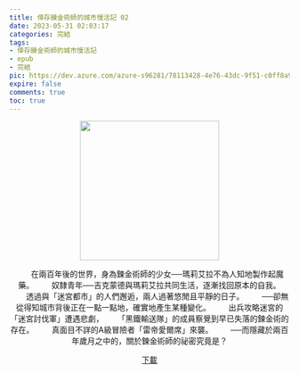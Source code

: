```yaml
---
title: 倖存鍊金術師的城市慢活記 02
date: 2023-05-31 02:03:17
categories: 完結
tags:
- 倖存鍊金術師的城市慢活記
- epub
- 完結
pic: https://dev.azure.com/azure-s96281/78113428-4e76-43dc-9f51-c0ff8a913055/_apis/git/repositories/a379171b-de46-4c10-9b0d-00da23959885/items?path=/Epub%20Cover/%E5%80%96%E5%AD%98%E9%8D%8A%E9%87%91%E8%A1%93%E5%B8%AB%E7%9A%84%E5%9F%8E%E5%B8%82%E6%85%A2%E6%B4%BB%E8%A8%98-02.jpg&versionDescriptor%5BversionOptions%5D=0&versionDescriptor%5BversionType%5D=0&versionDescriptor%5Bversion%5D=main&resolveLfs=true&%24format=octetStream&api-version=5.0
expire: false
comments: true
toc: true
---
```


<div style="text-align:center" class="kratos-post-content">

<img width="250px" src="https://dev.azure.com/azure-s96281/78113428-4e76-43dc-9f51-c0ff8a913055/_apis/git/repositories/a379171b-de46-4c10-9b0d-00da23959885/items?path=/Epub%20Cover/%E5%80%96%E5%AD%98%E9%8D%8A%E9%87%91%E8%A1%93%E5%B8%AB%E7%9A%84%E5%9F%8E%E5%B8%82%E6%85%A2%E6%B4%BB%E8%A8%98-02.jpg&versionDescriptor%5BversionOptions%5D=0&versionDescriptor%5BversionType%5D=0&versionDescriptor%5Bversion%5D=main&resolveLfs=true&%24format=octetStream&api-version=5.0">

<p>
　　在兩百年後的世界，身為鍊金術師的少女──瑪莉艾拉不為人知地製作起魔藥。
　　奴隸青年──吉克蒙德與瑪莉艾拉共同生活，逐漸找回原本的自我。
　　透過與「迷宮都市」的人們邂逅，兩人過著悠閒且平靜的日子。
　　──卻無從得知城市背後正在一點一點地，確實地產生某種變化。
　　出兵攻略迷宮的「迷宮討伐軍」遭遇悲劇，
　　「黑鐵輸送隊」的成員察覺到早已失落的鍊金術的存在。
　　真面目不詳的A級冒險者「雷帝愛爾席」來襲。
　　──而隱藏於兩百年歲月之中的，關於鍊金術師的祕密究竟是？
</p>

<p>
<a href="https://epubdatabase.azurewebsites.net/EBOOKS/EPUB/完結/倖存鍊金術師的城市慢活記/倖存鍊金術師的城市慢活記2.epub?download=1">下載</a>
</p>

</div>